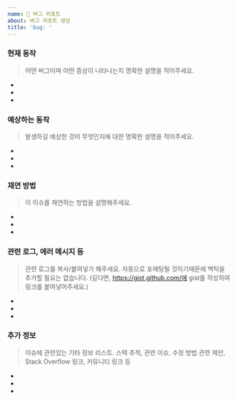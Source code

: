 ```yaml
---
name: 🐛 버그 리포트
about: 버그 리포트 생성
title: 'bug: '
---
```


### 현재 동작

> 어떤 버그이며 어떤 증상이 나타나는지 명확한 설명을 적어주세요.

- 
- 
- 

### 예상하는 동작

> 발생하길 예상한 것이 무엇인지에 대한 명확한 설명을 적어주세요.

- 
- 
- 

### 재연 방법

> 이 이슈를 재연하는 방법을 설명해주세요.

- 
- 
- 

### 관련 로그, 에러 메시지 등

> 관련 로그를 복사/붙여넣기 해주세요. 자동으로 포매팅될 것이기때문에 백틱을 추가할 필요는 없습니다.
(길다면, https://gist.github.com/에 gist를 작성하여 링크를 붙여넣어주세요.)

- 
- 
- 

### 추가 정보

> 이슈에 관련있는 기타 정보 리스트. 스택 추적, 관련 이슈, 수정 방법 관련 제안, Stack Overflow 링크, 커뮤니티 링크 등

- 
- 
- 